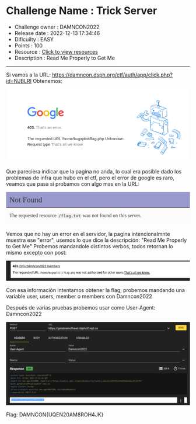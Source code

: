 # Challenge Name : Trick Server
- Challenge owner : DAMNCON2022
- Release date : 2022-12-13 17:34:46
- Dificuilty : EASY
- Points : 100
- Resource : [Click to view resources](https://damncon.dsph.org/ctf/auth/app/click.php?id=NJBLRI)
- Description : Read Me Properly to Get Me

---

Si vamos a la URL: https://damncon.dsph.org/ctf/auth/app/click.php?id=NJBLRI
Obtenemos:

![picture 1](../images/2022-12-23_120203_getabrainofhead.dsphctf.repl.co.png)

Que pareciera indicar que la pagina no anda, lo cual era posible dado los problemas de infra que hubo en el ctf, pero el error de google es raro, veamos que pasa si probamos con algo mas en la URL: 

![picture 2](../images/2022-12-23_120443_getabrainofhead.dsphctf.repl.co.png)

Vemos que no hay un error en el servidor, la pagina intencionalmnte muestra ese "error", usemos lo que dice la descripción: "Read Me Properly to Get Me"
Probemos mandandole distintos verbos, todos retornan lo mismo excepto con post:

![picture 3](../images/2022-12-23_121121_chrome-extension.png)

Con esa información intentamos obtener la flag, probemos mandando una variable user, users, member o members con Damncon2022

Después de varias pruebas probemos usar como User-Agent: Damncon2022

![picture 4](../images/2022-12-23_145005_chrome-extension.png)

Flag: DAMNCON{UQEN20AM8ROH4JK}